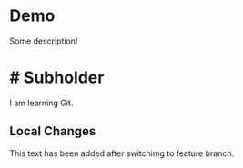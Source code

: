 # Demo

Some description!

# #  Subholder

I am learning Git.

## Local Changes
This text has been added after switchimg to feature branch. 